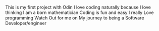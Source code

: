 This is my first project with Odin 
I love coding naturally because I love thinking 
I am a born mathematician 
Coding is fun and easy 
I really Love programming 
Watch Out for me on My journey to being a Software Developer/engineer
